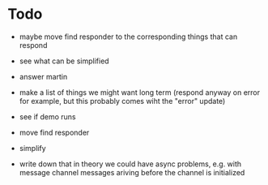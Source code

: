 # Todo
- maybe move find responder to the corresponding things that can respond
- see what can be simplified
- answer martin
- make a list of things we might want long term (respond anyway on error for example, but this probably comes wiht the "error" update)


- see if demo runs
- move find responder
- simplify
- write down that in theory we could have async problems, e.g. with message channel messages ariving before the channel is initialized
